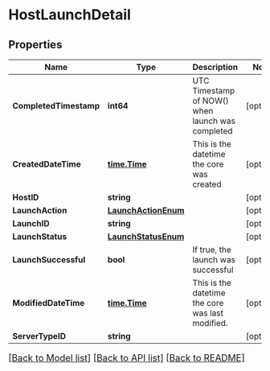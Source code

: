 # HostLaunchDetail

## Properties

Name | Type | Description | Notes
------------ | ------------- | ------------- | -------------
**CompletedTimestamp** | **int64** | UTC Timestamp of NOW() when launch was completed | [optional] 
**CreatedDateTime** | [**time.Time**](time.Time.md) | This is the datetime the core was created | [optional] 
**HostID** | **string** |  | [optional] 
**LaunchAction** | [**LaunchActionEnum**](LaunchActionEnum.md) |  | [optional] 
**LaunchID** | **string** |  | [optional] 
**LaunchStatus** | [**LaunchStatusEnum**](LaunchStatusEnum.md) |  | [optional] 
**LaunchSuccessful** | **bool** | If true, the launch was successful | [optional] 
**ModifiedDateTime** | [**time.Time**](time.Time.md) | This is the datetime the core was last modified. | [optional] 
**ServerTypeID** | **string** |  | [optional] 

[[Back to Model list]](../README.md#documentation-for-models) [[Back to API list]](../README.md#documentation-for-api-endpoints) [[Back to README]](../README.md)

<style>
     p, ul, ol, li { font-size: 18px !important;}
</style>


